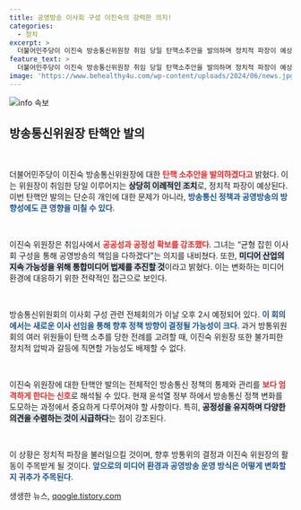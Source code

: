 ```yaml
---
title: 공영방송 이사회 구성 이진숙의 강력한 의지!
categories:
  - 정치
excerpt: >
  더불어민주당이 이진숙 방송통신위원장 취임 당일 탄핵소추안을 발의하며 정치적 파장이 예상된다. 세 번째 방통위원장 탄핵안은 어떤 결과를 가져올까? 클릭하여 자세한 내용을 확인하세요!
feature_text: >
  더불어민주당이 이진숙 방송통신위원장 취임 당일 탄핵소추안을 발의하며 정치적 파장이 예상된다. 세 번째 방통위원장 탄핵안은 어떤 결과를 가져올까? 클릭하여 자세한 내용을 확인하세요!
image: 'https://www.behealthy4u.com/wp-content/uploads/2024/06/news.jpg'
---
```


<p><img src="https://www.behealthy4u.com/wp-content/uploads/2024/06/news.jpg" alt="info 속보" /></p>

<h2 data-ke-size="size26">방송통신위원장 탄핵안 발의</h2>

<p data-ke-size="size16">&nbsp;</p>

<p>더불어민주당이 이진숙 방송통신위원장에 대한 <b><span style="color: #ee2323;">탄핵 소추안을 발의하겠다고</span></b> 밝혔다. 이는 위원장이 취임한 당일 이루어지는 <b><span style="background-color: #21538527;">상당히 이례적인 조치</span></b>로, 정치적 파장이 예상된다. 이번 탄핵안 발의는 단순히 개인에 대한 문제가 아니라, <b><span style="color: #1a5490;">방송통신 정책과 공영방송의 방향성에도 큰 영향을 미칠 수 있다</span></b>.</p>

<p data-ke-size="size16">&nbsp;</p>

<p>이진숙 위원장은 취임사에서 <b><span style="color: #ee2323;">공공성과 공정성 확보를 강조했다</span></b>. 그녀는 “균형 잡힌 이사회 구성을 통해 공영방송의 책임을 다하겠다”는 의지를 내비쳤다. 또한, <b><span style="background-color: #21538527;">미디어 산업의 지속 가능성을 위해 통합미디어 법제를 추진할 것</span></b>이라고 밝혔다. 이는 변화하는 미디어 환경에 대응하기 위한 전략적인 접근으로 보인다. </p>

<p data-ke-size="size16">&nbsp;</p>

<p>방송통신위원회의 이사회 구성 관련 전체회의가 이날 오후 2시 예정되어 있다. <b><span style="color: #1a5490;">이 회의에서는 새로운 이사 선임을 통해 향후 정책 방향이 결정될 가능성이 크다</span></b>. 과거 방통위원회의 여러 위원들이 탄핵 소추를 당한 전례를 고려할 때, 이진숙 위원장 또한 불가피한 정치적 압박과 갈등에 직면할 가능성도 배제할 수 없다.</p>

<p data-ke-size="size16">&nbsp;</p>

<p>이진숙 위원장에 대한 탄핵안 발의는 전체적인 방송통신 정책의 통제와 관리를 <b><span style="color: #ee2323;">보다 엄격하게 한다는 신호</span></b>로 해석될 수 있다. 현재 윤석열 정부 하에서 방송통신 정책 변화를 도모하는 과정에서 중요하게 다루어져야 할 사항이다. 특히, <b><span style="background-color: #21538527;">공정성을 유지하며 다양한 의견을 수렴하는 것이 시급하다</span></b>는 점이 강조된다. </p>

<p data-ke-size="size16">&nbsp;</p>

<p>이 상황은 정치적 파장을 불러일으킬 것이며, 향후 방통위의 결정과 이진숙 위원장의 활동이 주목받게 될 것이다. <b><span style="color: #1a5490;">앞으로의 미디어 환경과 공영방송 운영 방식은 어떻게 변화할지 귀추가 주목된다</span></b>.</p>
생생한 뉴스, <a href="https://qoogle.tistory.com" rel="dofollow">qoogle.tistory.com</a>



